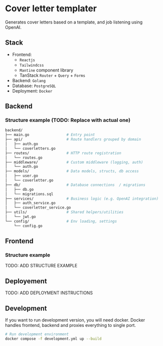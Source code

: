 # Cover letter templater

Generates cover letters based on a template, and job listening using OpenAI.

## Stack

- Frontend:
  - `Reactjs`
  - `Tailwindcss`
  - `Mantine` component library
  - TanStack `Router` + `Query` + `Forms`
- Backend: `Golang`
- Database: `PostgreSQL`
- Deployment: `Docker`

## Backend

### Structure example (TODO: Replace with actual one)

```sh
backend/
├── main.go                 # Entry point
├── api/                    # Route handlers grouped by domain
│   ├── auth.go
│   └── coverletters.go
├── routes/                 # HTTP route registration
│   └── routes.go
├── middleware/             # Custom middleware (logging, auth)
│   └── auth.go
├── models/                 # Data models, structs, db access
│   ├── user.go
│   └── coverletter.go
├── db/                     # Database connections  / migrations
│   ├── db.go
│   └── migrations.sql
├── services/               # Business logic (e.g. OpenAI integration)
│   ├── auth_service.go
│   └── coverletter_service.go
├── utils/                  # Shared helpers/utilities
│   └── jwt.go
└── config/                 # Env loading, settings
    └── config.go

```

## Frontend

### Structure example

TODO: ADD STRUCTURE EXAMPLE

## Deployement

TODO: ADD DEPLOYMENT INSTRUCTIONS

## Development

If you want to run development version, you will need docker. Docker handles frontend, backend and proxies everything to single port.

```sh
# Run development environment
docker compose -f development.yml up --build
```
